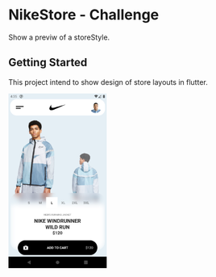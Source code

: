 # NikeStore - Challenge

Show a previw of a storeStyle.

## Getting Started

This project intend to show design of store layouts in flutter.

<img src="snapshot/nike.png" height="346">
